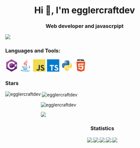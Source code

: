 <h1 align="center">Hi 👋, I'm egglercraftdev</h1>
<h3 align="center">Web developer and javascrpipt</h3>
<div> <a href="https://github.com/egglercraftdev" target="_blank"><img src="https://img.shields.io/badge/GitHub-100000?style=for-the-badge&logo=github&logoColor=white" target="_blank"></a>
</div><h3 align="left">Languages and Tools:</h3>
<p align="left">
<img src="https://raw.githubusercontent.com/teamedwardforever/Readme-Generator/71f25dd8b98329b168142a6b782a107b75eab178/svg/Skills/Languages/csharp-original.svg" alt="Csharp" width="40" height="40"/>
<img src="https://raw.githubusercontent.com/teamedwardforever/Readme-Generator/71f25dd8b98329b168142a6b782a107b75eab178/svg/Skills/Languages/java-original.svg" alt="Java" width="40" height="40"/>
<img src="https://raw.githubusercontent.com/teamedwardforever/Readme-Generator/71f25dd8b98329b168142a6b782a107b75eab178/svg/Skills/Languages/javascript-original.svg" alt="Javascript" width="40" height="40"/>
<img src="https://raw.githubusercontent.com/teamedwardforever/Readme-Generator/71f25dd8b98329b168142a6b782a107b75eab178/svg/Skills/Languages/typescript-original.svg" alt="Typescript" width="40" height="40"/>
<img src="https://raw.githubusercontent.com/teamedwardforever/Readme-Generator/71f25dd8b98329b168142a6b782a107b75eab178/svg/Skills/Languages/python-original.svg" alt="Python" width="40" height="40"/>
<img src="https://raw.githubusercontent.com/teamedwardforever/Readme-Generator/71f25dd8b98329b168142a6b782a107b75eab178/svg/Skills/Frontend/html5-original-wordmark.svg" alt="HTML" width="40" height="40"/>
</p>

<h3 align="left">Stars</h3>
<img align="left" height="180em" src="https://github-readme-stats.vercel.app/api/top-langs/?username=egglercraftdev&layout=compact&theme=" alt=egglercraftdev />

<p>&nbsp;<img align="center" height="180em" src="https://github-readme-stats.vercel.app/api?username=egglercraftdev&show_icons=true&locale=en&theme=" alt="egglercraftdev" /></p>

<p><img align="center" height="180em" src="https://github-readme-streak-stats.herokuapp.com/?user=egglercraftdev&theme=" alt="egglercraftdev" /></p>

<img src="https://user-images.githubusercontent.com/73097560/115834477-dbab4500-a447-11eb-908a-139a6edaec5c.gif"><h3 align="center">Statistics</h3>
<div align="center">
<a href="https://github.com/egglercraftdev">
<img align="center" src="http://github-profile-summary-cards.vercel.app/api/cards/stats?username=egglercraftdev&theme=2077" height="180em" />
<img align="center" src="http://github-profile-summary-cards.vercel.app/api/cards/most-commit-language?username=egglercraftdev&theme=2077" height="180em" />
<img align="center" src="http://github-profile-summary-cards.vercel.app/api/cards/repos-per-language?username=egglercraftdev&theme=2077" height="180em" />
<img align="center" src="http://github-profile-summary-cards.vercel.app/api/cards/productive-time?username=egglercraftdev&theme=2077" height="180em" />
<img align="center" src="http://github-profile-summary-cards.vercel.app/api/cards/profile-details?username=egglercraftdev&theme=2077" height="180em" />
</div>
